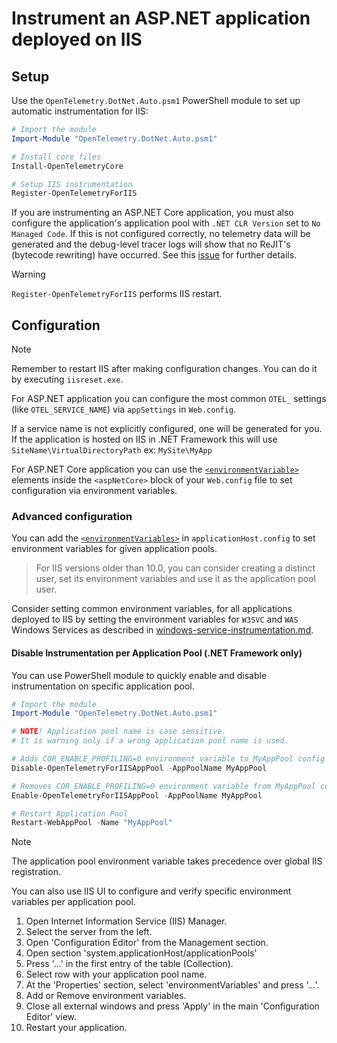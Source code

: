 # Instrument an ASP.NET application deployed on IIS

## Setup

Use the `OpenTelemetry.DotNet.Auto.psm1` PowerShell module
to set up automatic instrumentation for IIS:

```powershell
# Import the module
Import-Module "OpenTelemetry.DotNet.Auto.psm1"

# Install core files
Install-OpenTelemetryCore

# Setup IIS instrumentation
Register-OpenTelemetryForIIS
```

If you are instrumenting an ASP.NET Core application, you must also configure
the application's application pool with `.NET CLR Version` set to `No Managed Code`.
If this is not configured correctly, no telemetry data will be generated and
the debug-level tracer logs will show that no ReJIT's (bytecode rewriting) have
occurred. See this [issue](https://github.com/open-telemetry/opentelemetry-dotnet-instrumentation/issues/2934#issuecomment-1746669737)
for further details.

> [!WARNING]
> `Register-OpenTelemetryForIIS` performs IIS restart.

## Configuration

> [!NOTE]
> Remember to restart IIS after making configuration changes.
> You can do it by executing `iisreset.exe`.

For ASP.NET application you can configure the most common `OTEL_` settings
(like `OTEL_SERVICE_NAME`) via `appSettings` in `Web.config`.

If a service name is not explicitly configured, one will be generated for you.
If the application is hosted on IIS in .NET Framework this will use
`SiteName\VirtualDirectoryPath` ex: `MySite\MyApp`

For ASP.NET Core application you can use
the [`<environmentVariable>`](https://docs.microsoft.com/en-us/aspnet/core/host-and-deploy/iis/web-config#set-environment-variables)
elements inside the `<aspNetCore>` block of your `Web.config` file
to set configuration via environment variables.

### Advanced configuration

You can add the [`<environmentVariables>`](https://docs.microsoft.com/en-us/iis/configuration/system.applicationhost/applicationpools/add/environmentvariables/)
in `applicationHost.config`
to set environment variables for given application pools.

> For IIS versions older than 10.0, you can consider creating a distinct user,
  set its environment variables
  and use it as the application pool user.

Consider setting common environment variables,
for all applications deployed to IIS
by setting the environment variables for
`W3SVC` and `WAS` Windows Services as described in [windows-service-instrumentation.md](windows-service-instrumentation.md).

#### Disable Instrumentation per Application Pool (.NET Framework only)

You can use PowerShell module to quickly enable and disable instrumentation on
specific application pool.

```powershell
# Import the module
Import-Module "OpenTelemetry.DotNet.Auto.psm1"

# NOTE! Application pool name is case sensitive.
# It is warning only if a wrong application pool name is used.

# Adds COR_ENABLE_PROFILING=0 environment variable to MyAppPool config
Disable-OpenTelemetryForIISAppPool -AppPoolName MyAppPool

# Removes COR_ENABLE_PROFILING=0 environment variable from MyAppPool config
Enable-OpenTelemetryForIISAppPool -AppPoolName MyAppPool

# Restart Application Pool
Restart-WebAppPool -Name "MyAppPool"
```

> [!NOTE]
> The application pool environment variable takes precedence over
> global IIS registration.

You can also use IIS UI to configure and verify specific environment variables per
application pool.

1. Open Internet Information Service (IIS) Manager.
1. Select the server from the left.
1. Open 'Configuration Editor' from the Management section.
1. Open section 'system.applicationHost/applicationPools'
1. Press '...' in the first entry of the table (Collection).
1. Select row with your application pool name.
1. At the 'Properties' section, select 'environmentVariables' and press '...'.
1. Add or Remove environment variables.
1. Close all external windows and press 'Apply' in the main
   'Configuration Editor' view.
1. Restart your application.
